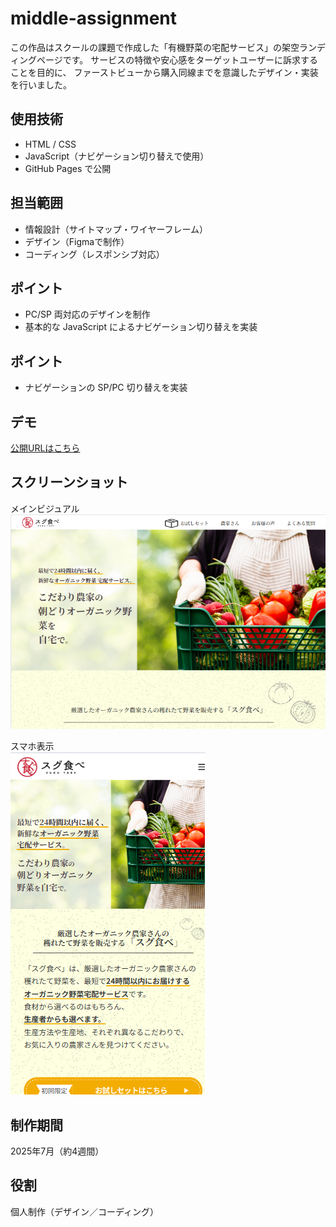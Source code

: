 # middle-assignment
この作品はスクールの課題で作成した「有機野菜の宅配サービス」の架空ランディングページです。
サービスの特徴や安心感をターゲットユーザーに訴求することを目的に、
ファーストビューから購入同線までを意識したデザイン・実装を行いました。

## 使用技術
- HTML / CSS  
- JavaScript（ナビゲーション切り替えで使用）
- GitHub Pages で公開

## 担当範囲
- 情報設計（サイトマップ・ワイヤーフレーム）  
- デザイン（Figmaで制作）  
- コーディング（レスポンシブ対応）  

## ポイント
- PC/SP 両対応のデザインを制作  
- 基本的な JavaScript によるナビゲーション切り替えを実装


## ポイント
- ナビゲーションの SP/PC 切り替えを実装

## デモ
[公開URLはこちら](https://takemura-cloud/middle-assignment.git)

## スクリーンショット
メインビジュアル  
![トップページ](sugutabe/screenshots/sugutabe-main.png)

スマホ表示  
![スマホ表示](sugutabe/screenshots/sugutabe-sp.png)

## 制作期間
2025年7月（約4週間）

## 役割
個人制作（デザイン／コーディング）
